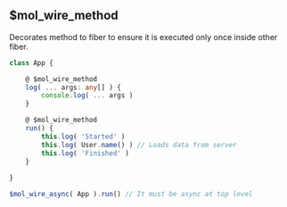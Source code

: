 ## $mol_wire_method

Decorates method to fiber to ensure it is executed only once inside other fiber.

```typescript
class App {

	@ $mol_wire_method
	log( ... args: any[] ) {
		console.log( ... args )
	}

	@ $mol_wire_method
	run() {
		this.log( 'Started' )
		this.log( User.name() ) // Loads data from server
		this.log( 'Finished' )
	}
	
}

$mol_wire_async( App ).run() // It must be async at top level
```
